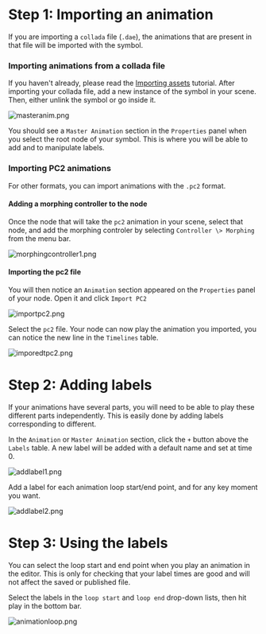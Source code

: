 Step 1: Importing an animation
==============================

If you are importing a `collada` file (`.dae`), the animations that are present in that file will be imported with the symbol.

### Importing animations from a collada file

If you haven't already, please read the [Importing assets](doc/Importing_assets.md) tutorial. After importing your collada file, add a new instance of the symbol in your scene. Then, either unlink the symbol or go inside it.

![](masteranim.png "masteranim.png")

You should see a `Master Animation` section in the `Properties` panel when you select the root node of your symbol. This is where you will be able to add and to manipulate labels.

### Importing PC2 animations

For other formats, you can import animations with the `.pc2` format.

#### Adding a morphing controller to the node

Once the node that will take the `pc2` animation in your scene, select that node, and add the morphing controler by selecting `Controller \> Morphing` from the menu bar.

![](morphingcontroller1.png "morphingcontroller1.png")

#### Importing the pc2 file

You will then notice an `Animation` section appeared on the `Properties` panel of your node. Open it and click `Import PC2`

![](importpc2.png "importpc2.png")

Select the `pc2` file. Your node can now play the animation you imported, you can notice the new line in the `Timelines` table.

![](imporedtpc2.png "imporedtpc2.png")

Step 2: Adding labels
=====================

If your animations have several parts, you will need to be able to play these different parts independently. This is easily done by adding labels corresponding to different.

In the `Animation` or `Master Animation` section, click the `+` button above the `Labels` table. A new label will be added with a default name and set at time 0.

![](addlabel1.png "addlabel1.png")

Add a label for each animation loop start/end point, and for any key moment you want.

![](addlabel2.png "addlabel2.png")

Step 3: Using the labels
========================

You can select the loop start and end point when you play an animation in the editor. This is only for checking that your label times are good and will not affect the saved or published file.

Select the labels in the `loop start` and `loop end` drop-down lists, then hit play in the bottom bar.

![](animationloop.png "animationloop.png")

